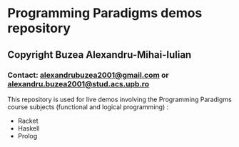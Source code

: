 # Programming Paradigms demos repository
## Copyright Buzea Alexandru-Mihai-Iulian
### Contact: alexandrubuzea2001@gmail.com or alexandru.buzea2001@stud.acs.upb.ro

This repository is used for live demos involving the Programming Paradigms course
subjects (functional and logical programming) :
- Racket
- Haskell
- Prolog